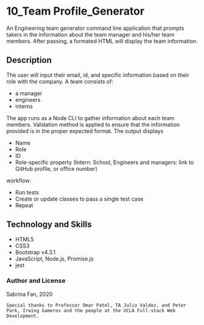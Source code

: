 # 10_Team Profile_Generator

An Engineering team generator command line application that prompts takers in the information about the team manager and his/her team members. After passing, a formated HTML will display the team information.

## Description

The user will input their email, id, and specific information based on their role with the company.
A team consists of:

- a manager
- engineers
- interns

The app runs as a Node CLI to gather information about each team members. Validation method is applied to ensure that the information provided is in the proper expected format. The output displays

- Name
- Role
- ID
- Role-specific property (Intern: School, Engineers and managers: link to GitHub profile, or office number)

workflow:

- Run tests
- Create or update classes to pass a single test case
- Repeat

## Technology and Skills

- HTML5
- CSS3
- Bootstrap v4.3.1
- JavaScript, Node.js, Promise.js
- jest

### Author and License

Sabrina Fan, 2020

    Special thanks to Professor Omar Patel, TA Julio Valdez, and Peter Park, Irwing Gameros and the people at the UCLA Full-stack Web Development.
